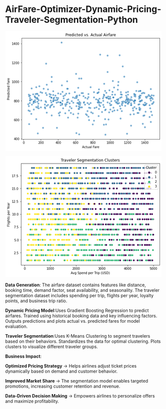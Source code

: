 # AirFare-Optimizer-Dynamic-Pricing-Traveler-Segmentation-Python


![alt text](https://github.com/gaptab/AirFare-Optimizer-Dynamic-Pricing-Traveler-Segmentation-Python/blob/main/468.png)

![alt text](https://github.com/gaptab/AirFare-Optimizer-Dynamic-Pricing-Traveler-Segmentation-Python/blob/main/468-1.png)

**Data Generation**: 
The airfare dataset contains features like distance, booking time, demand factor, seat availability, and seasonality.
The traveler segmentation dataset includes spending per trip, flights per year, loyalty points, and business trip ratio.

**Dynamic Pricing Model**:Uses Gradient Boosting Regression to predict airfares.
Trained using historical booking data and key influencing factors.
Outputs predictions and plots actual vs. predicted fares for model evaluation.

**Traveler Segmentation**:Uses K-Means Clustering to segment travelers based on their behaviors.
Standardizes the data for optimal clustering.
Plots clusters to visualize different traveler groups.



**Business Impact**:

**Optimized Pricing Strategy** → Helps airlines adjust ticket prices dynamically based on demand and customer behavior.

**Improved Market Share** → The segmentation model enables targeted promotions, increasing customer retention and revenue.

**Data-Driven Decision Making** → Empowers airlines to personalize offers and maximize profitability.

